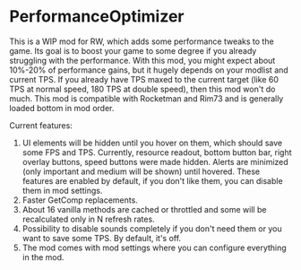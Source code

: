 # PerformanceOptimizer
This is a WIP mod for RW, which adds some performance tweaks to the game. Its goal is to boost your game to some degree if you already struggling with the performance. With this mod, you might expect about 10%-20% of performance gains, but it hugely depends on your modlist and current TPS. If you already have TPS maxed to the current target (like 60 TPS at normal speed, 180 TPS at double speed), then this mod won't do much. This mod is compatible with Rocketman and Rim73 and is generally loaded bottom in mod order.

Current features:
1) UI elements will be hidden until you hover on them, which should save some FPS and TPS. Currently, resource readout, bottom button bar, right overlay buttons, speed buttons were made hidden. Alerts are minimized (only important and medium will be shown) until hovered. These features are enabled by default, if you don't like them, you can disable them in mod settings.
2) Faster GetComp replacements.
3) About 16 vanilla methods are cached or throttled and some will be recalculated only in N refresh rates.
4) Possibility to disable sounds completely if you don't need them or you want to save some TPS. By default, it's off.
5) The mod comes with mod settings where you can configure everything in the mod.
